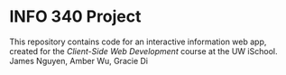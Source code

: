 # INFO 340 Project

This repository contains code for an interactive information web app, created for the _Client-Side Web Development_ course at the UW iSchool.
James Nguyen, Amber Wu, Gracie Di
